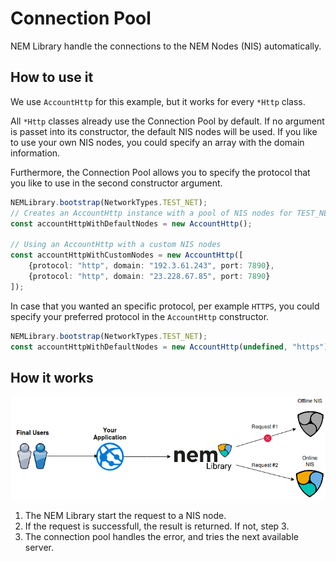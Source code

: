 # Connection Pool

NEM Library handle the connections to the NEM Nodes (NIS) automatically.

## How to use it

We use `AccountHttp` for this example, but it works for every `*Http` class.

All `*Http` classes already use the Connection Pool by default. If no argument is passet into its constructor, the default NIS nodes will be used.
If you like to use your own NIS nodes, you could specify an array with the domain information.

Furthermore, the Connection Pool allows you to specify the protocol that you like to use in the second constructor argument.

```typescript
NEMLibrary.bootstrap(NetworkTypes.TEST_NET);
// Creates an AccountHttp instance with a pool of NIS nodes for TEST_NET
const accountHttpWithDefaultNodes = new AccountHttp();

// Using an AccountHttp with a custom NIS nodes
const accountHttpWithCustomNodes = new AccountHttp([
    {protocol: "http", domain: "192.3.61.243", port: 7890},
    {protocol: "http", domain: "23.228.67.85", port: 7890}
]);
```

In case that you wanted an specific protocol, per example `HTTPS`, you could specify your preferred protocol in the `AccountHttp` constructor.

```typescript 
NEMLibrary.bootstrap(NetworkTypes.TEST_NET);
const accountHttpWithDefaultNodes = new AccountHttp(undefined, "https");
```

## How it works

![Functional](../img/Connection_Pool.png)

1. The NEM Library start the request to a NIS node.
2. If the request is successfull, the result is returned. If not, step 3.
3. The connection pool handles the error, and tries the next available server.
